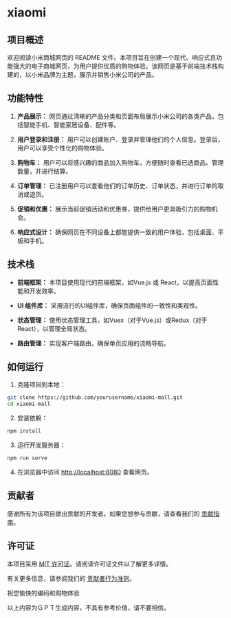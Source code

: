 # xiaomi
## 项目概述

欢迎阅读小米商城网页的 README 文件。本项目旨在创建一个现代、响应式且功能强大的电子商城网页，为用户提供优质的购物体验。该网页是基于前端技术栈构建的，以小米品牌为主题，展示并销售小米公司的产品。

## 功能特性

1. **产品展示：** 网页通过清晰的产品分类和页面布局展示小米公司的各类产品，包括智能手机、智能家居设备、配件等。

2. **用户登录和注册：** 用户可以创建账户、登录并管理他们的个人信息。登录后，用户可以享受个性化的购物体验。

3. **购物车：** 用户可以将感兴趣的商品加入购物车，方便随时查看已选商品、管理数量，并进行结算。

4. **订单管理：** 已注册用户可以查看他们的订单历史、订单状态，并进行订单的取消或退货。

5. **促销和优惠：** 展示当前促销活动和优惠券，提供给用户更具吸引力的购物机会。

6. **响应式设计：** 确保网页在不同设备上都能提供一致的用户体验，包括桌面、平板和手机。

## 技术栈

- **前端框架：** 本项目使用现代的前端框架，如Vue.js 或 React，以提高页面性能和开发效率。

- **UI 组件库：** 采用流行的UI组件库，确保页面组件的一致性和美观性。

- **状态管理：** 使用状态管理工具，如Vuex（对于Vue.js）或Redux（对于React），以管理全局状态。

- **路由管理：** 实现客户端路由，确保单页应用的流畅导航。

## 如何运行

1. 克隆项目到本地：

```bash
git clone https://github.com/yourusername/xiaomi-mall.git
cd xiaomi-mall
```

2. 安装依赖：

```bash
npm install
```

3. 运行开发服务器：

```bash
npm run serve
```

4. 在浏览器中访问 [http://localhost:8080](http://localhost:8080) 查看网页。

## 贡献者

感谢所有为该项目做出贡献的开发者。如果您想参与贡献，请查看我们的 [贡献指南](CONTRIBUTING.md)。

## 许可证

本项目采用 [MIT 许可证](LICENSE)。请阅读许可证文件以了解更多详情。

有关更多信息，请参阅我们的 [贡献者行为准则](CODE_OF_CONDUCT.md)。

祝您愉快的编码和购物体验

以上内容为ＧＰＴ生成内容，不具有参考价值，请不要相信。
